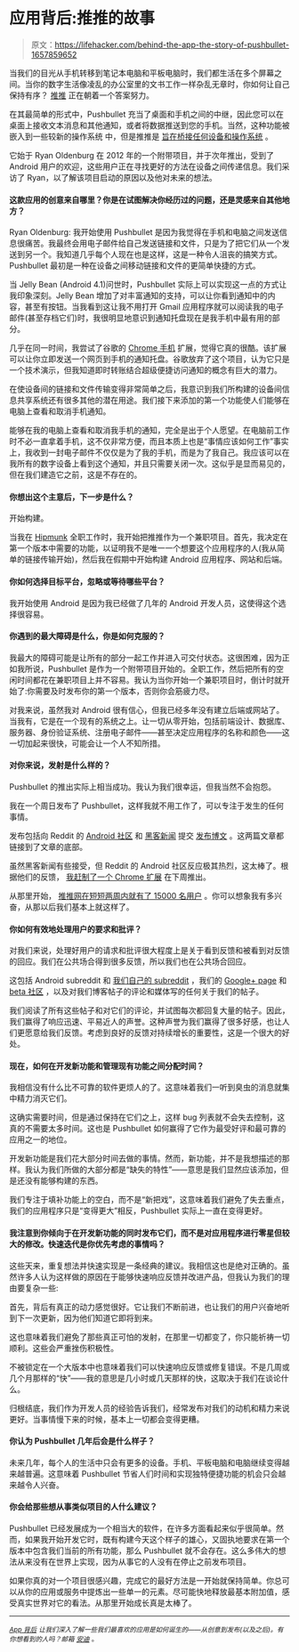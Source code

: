 # 应用背后:推推的故事

> 原文：<https://lifehacker.com/behind-the-app-the-story-of-pushbullet-1657859652>

当我们的目光从手机转移到笔记本电脑和平板电脑时，我们都生活在多个屏幕之间。当你的数字生活像凌乱的办公室里的文书工作一样杂乱无章时，你如何让自己保持有序？ [推推](https://www.pushbullet.com/) 正在朝着一个答案努力。



在其最简单的形式中，Pushbullet 充当了桌面和手机之间的中继，因此您可以在桌面上接收文本消息和其他通知，或者将数据推送到您的手机。当然，这种功能被嵌入到一些较新的操作系统 中，但是推推是 [旨在桥接任何设备和操作系统](https://lifehacker.com/how-to-use-pushbullet-to-bridge-the-gap-between-all-you-1548595270) 。

它始于 Ryan Oldenburg 在 2012 年的一个附带项目，并于次年推出，受到了 Android 用户的欢迎，这些用户正在寻找更好的方法在设备之间传递信息。我们采访了 Ryan，以了解该项目启动的原因以及他对未来的想法。

#### 这款应用的创意来自哪里？你是在试图解决你经历过的问题，还是灵感来自其他地方？

Ryan Oldenburg: 我开始使用 Pushbullet 是因为我觉得在手机和电脑之间发送信息很痛苦。我最终会用电子邮件给自己发送链接和文件，只是为了把它们从一个发送到另一个。我知道几乎每个人现在也是这样，这是一种令人沮丧的搞笑方式。Pushbullet 最初是一种在设备之间移动链接和文件的更简单快捷的方式。

当 Jelly Bean (Android 4.1)问世时，Pushbullet 实际上可以实现这一点的方式让我印象深刻。Jelly Bean 增加了对丰富通知的支持，可以让你看到通知中的内容，甚至有按钮。当我看到这让我不用打开 Gmail 应用程序就可以阅读我的电子邮件(甚至存档它们)时，我很明显地意识到通知托盘现在是我手机中最有用的部分。

几乎在同一时间，我尝试了谷歌的 [Chrome 手机](https://lifehacker.com/chrome-to-phone-sends-links-text-and-numbers-to-andro-5581392) 扩展，觉得它真的很酷。该扩展可以让你立即发送一个网页到手机的通知托盘。谷歌放弃了这个项目，认为它只是一个技术演示，但我知道即时转账结合超级便捷访问通知的概念有巨大的潜力。

在使设备间的链接和文件传输变得非常简单之后，我意识到我们所构建的设备间信息共享系统还有很多其他的潜在用途。我们接下来添加的第一个功能使人们能够在电脑上查看和取消手机通知。

能够在我的电脑上查看和取消我手机的通知，完全是出于个人愿望。在电脑前工作时不必一直拿着手机，这不仅非常方便，而且本质上也是“事情应该如何工作”事实上，我收到一封电子邮件不仅仅是为了我的手机，而是为了我自己。我应该可以在我所有的数字设备上看到这个通知，并且只需要关闭一次。这似乎是显而易见的，但在我们建造它之前，这是不存在的。

#### 你想出这个主意后，下一步是什么？

开始构建。

当我在 [Hipmunk](https://www.hipmunk.com/) 全职工作时，我开始把推推作为一个兼职项目。首先，我决定在第一个版本中需要的功能，以证明我不是唯一一个想要这个应用程序的人(我从简单的链接传输开始)，然后我在假期中开始构建 Android 应用程序、网站和后端。

#### 你如何选择目标平台，忽略或等待哪些平台？

我开始使用 Android 是因为我已经做了几年的 Android 开发人员，这使得这个选择很容易。

#### 你遇到的最大障碍是什么，你是如何克服的？

我最大的障碍可能是让所有的部分一起工作并进入可交付状态。这很困难，因为正如我所说，Pushbullet 是作为一个附带项目开始的。全职工作，然后把所有的空闲时间都花在兼职项目上并不容易。我认为当你开始一个兼职项目时，倒计时就开始了:你需要及时发布你的第一个版本，否则你会筋疲力尽。

对我来说，虽然我对 Android 很有信心，但我已经多年没有建立后端或网站了。当我有，它是在一个现有的系统之上。让一切从零开始，包括前端设计、数据库、服务器、身份验证系统、注册电子邮件——甚至决定应用程序的名称和颜色——这一切加起来很快，可能会让一个人不知所措。

#### 对你来说，发射是什么样的？

Pushbullet 的推出实际上相当成功。我认为我们很幸运，但我当然不会抱怨。

我在一个周日发布了 Pushbullet，这样我就不用工作了，可以专注于发生的任何事情。

发布包括向 Reddit 的 [Android 社区](http://www.reddit.com/r/Android/) 和 [黑客新闻](https://news.ycombinator.com/) 提交 [发布博文](https://blog.pushbullet.com/2013/01/20/hello-pushbullet/) 。这两篇文章都链接到了文章的底部。

虽然黑客新闻有些接受，但 Reddit 的 Android 社区反应极其热烈，这太棒了。根据他们的反馈， [我赶制了一个 Chrome 扩展](https://blog.pushbullet.com/2013/01/27/chrome-extension-released/) 在下周推出。

从那里开始， [推推网在短短两周内就有了 15000 名用户](https://blog.pushbullet.com/2013/02/03/from-0-to-15000-users-in-2-weeks/) 。你可以想象我有多兴奋，从那以后我们基本上就这样了。

#### 你如何有效地处理用户的要求和批评？

对我们来说，处理好用户的请求和批评很大程度上是关于看到反馈和被看到对反馈的回应。我们在公共场合得到很多反馈，所以我们也在公共场合回应。

这包括 Android subreddit 和 [我们自己的 subreddit](http://www.reddit.com/r/pushbullet) ，我们的 [Google+ page](https://plus.google.com/+Pushbullet/) 和 [beta 社区](https://plus.google.com/communities/100882548202034244563) ，以及对我们博客帖子的评论和媒体写的任何关于我们的帖子。

我们阅读了所有这些帖子和对它们的评论，并试图每次都回复大量的帖子。因此，我们赢得了响应迅速、平易近人的声誉。这种声誉为我们赢得了很多好感，也让人们更愿意给我们反馈。考虑到良好的反馈对持续增长的重要性，这是一个很大的好处。

#### 现在，如何在开发新功能和管理现有功能之间分配时间？

我相信没有什么比不可靠的软件更烦人的了。这意味着我们一听到臭虫的消息就集中精力消灭它们。

这确实需要时间，但是通过保持在它们之上，这样 bug 列表就不会失去控制，这真的不需要太多时间。这也是 Pushbullet 如何赢得了它作为最受好评和最可靠的应用之一的地位。

开发新功能是我们花大部分时间去做的事情。然而，新功能，并不是我想描述的那样。我认为我们所做的大部分都是“缺失的特性”——意思是我们显然应该添加，但是还没有能够构建的东西。

我们专注于填补功能上的空白，而不是“新把戏”，这意味着我们避免了失去重点，我们的应用程序只是“变得更大”相反，Pushbullet 实际上一直在变得更好。

#### 我注意到你倾向于在开发新功能的同时发布它们，而不是对应用程序进行零星但较大的修改。快速迭代是你优先考虑的事情吗？

这些天来，重复想法并快速实现是一条经典的建议。我相信这也是绝对正确的。虽然许多人认为这样做的原因在于能够快速响应反馈并改进产品，但我认为我们的理由要复杂一些:

首先，背后有真正的动力感觉很好。它让我们不断前进，也让我们的用户兴奋地听到下一次更新，因为他们知道它即将到来。

这也意味着我们避免了那些真正可怕的发射，在那里一切都变了，你只能祈祷一切顺利。这些会严重挫伤积极性。

不被锁定在一个大版本中也意味着我们可以快速响应反馈或修复错误。不是几周或几个月那样的“快”——我的意思是几小时或几天那样的快，这取决于我们在谈论什么。

归根结底，我们作为开发人员的经验告诉我们，经常发布对我们的动机和精力来说更好。当事情慢下来的时候，基本上一切都会变得更糟。

#### 你认为 Pushbullet 几年后会是什么样子？

未来几年，每个人的生活中只会有更多的设备。手机、平板电脑和电脑继续变得越来越普遍。这意味着 Pushbullet 节省人们时间和实现独特便捷功能的机会只会越来越令人兴奋。

#### 你会给那些想从事类似项目的人什么建议？

Pushbullet 已经发展成为一个相当大的软件，在许多方面看起来似乎很简单。然而，如果我开始开发它时，既有构建今天这个样子的雄心，又固执地要求在第一个版本中包含我们当前的所有功能，那么 Pushbullet 就不会存在。这么多伟大的想法从来没有在世界上实现，因为从事它的人没有在停止之前发布项目。

如果你真的对一个项目很感兴趣，完成它的最好方法是一开始就保持简单。你总可以从你的应用或服务中提炼出一些单一的元素。尽可能快地释放最基本附加值，感受真实世界对它的看法。从那里开始成长真是太棒了。

* * *

<small></small>*[<small>*App 背后*</small>](http://lifehacker.com/behindtheapp) <small>*让我们深入了解一些我们最喜欢的应用是如何诞生的——从创意到发布(以及之后)。有你想看到的人吗？邮箱*</small> [<small>*安迪*</small>](mailto:andy@lifehacker.com) <small>*。*</small>*